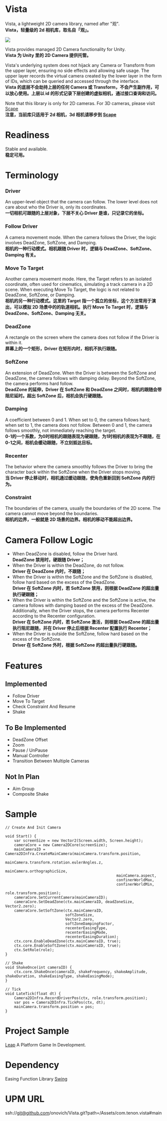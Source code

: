 # Vista
Vista, a lightweight 2D camera library, named after "观".<br/>
**Vista，轻量级的 2d 相机库，取名自「观」。**

![](https://github.com/onovich/Vista/blob/main/Assets/com.tenon.vista/Resources_Sample/codecover_visita.png)

Vista provides managed 2D Camera functionality for Unity.<br/>
**Vista 为 Unity 里的 2D Camera 提供托管。**

Vista's underlying system does not hijack any Camera or Transform from the upper layer, ensuring no side effects and allowing safe usage. The upper layer records the virtual camera created by the lower layer in the form of IDs, which can be queried and accessed through the interface.<br/>
**Vista 的底层不会劫持上层的任何 Camera 或 Transform，不会产生副作用，可以放心使用。上层以 id 的形式记录下层创建的虚拟相机，通过接口查询和访问。**

Note that this library is only for 2D cameras. For 3D cameras, please visit [Scape](https://github.com/onovich/Scape)<br/>
**注意，当前库只适用于 2d 相机，3d 相机请移步到 [Scape](https://github.com/onovich/Scape)**

# Readiness
Stable and available.<br/>
**稳定可用。**

# Terminology
### Driver
An upper-level object that the camera can follow. The lower level does not care about who the Driver is, only its coordinates.<br/>
**一切相机可跟随的上层对象，下层不关心 Driver 是谁，只记录它的坐标。**

### Follow Driver
A camera movement mode. When the camera follows the Driver, the logic involves DeadZone, SoftZone, and Damping.<br/>
**相机的一种行动模式。相机跟随 Driver 时，逻辑与 DeadZone、SoftZone、Damping 有关。**

### Move To Target
Another camera movement mode. Here, the Target refers to an isolated coordinate, often used for cinematics, simulating a track camera in a 2D scene. When executing Move To Target, the logic is not related to DeadZone, SoftZone, or Damping.<br/>
**相机的另一种行动模式。这里的 Target 指一个孤立的坐标，这个方法常用于演出，可以模拟 2D 场景中的的轨道相机。执行 Move To Target 时，逻辑与  DeadZone、SoftZone、Damping 无关。**

### DeadZone
A rectangle on the screen where the camera does not follow if the Driver is within it.<br/>
**屏幕上的一个矩形，Driver 在矩形内时，相机不执行跟随。**

### SoftZone
An extension of DeadZone. When the Driver is between the SoftZone and DeadZone, the camera follows with damping delay. Beyond the SoftZone, the camera performs hard follow.<br/>
**DeadZone 的延伸，Driver 在 SoftZone 和 DeadZone 之间时，相机的跟随会带阻尼延时。超出 SoftZone 后，相机会执行硬跟随。**

### Damping
A coefficient between 0 and 1. When set to 0, the camera follows hard; when set to 1, the camera does not follow. Between 0 and 1, the camera follows smoothly, not immediately reaching the target.<br/>
**0-1的一个系数，为0时相机的跟随表现为硬跟随，为1时相机的表现为不跟随，在0-1之间，相机会缓动跟随，不立刻抵达目标。**

### Recenter
The behavior where the camera smoothly follows the Driver to bring the character back within the SoftZone when the Driver stops moving.<br/>
**当 Driver 停止移动时，相机通过缓动跟随，使角色重新回到 SoftZone 内的行为。**

### Constraint
The boundaries of the camera, usually the boundaries of the 2D scene. The camera cannot move beyond the boundaries.<br/>
**相机的边界，一般就是 2D 场景的边界。相机的移动不能超出边界。**

# Camera Follow Logic
* When DeadZone is disabled, follow the Driver hard.<br/>
  **DeadZone 禁用时，硬跟随 Driver；**
* When the Driver is within the DeadZone, do not follow.<br/>
  **Driver 在 DeadZone 内时，不跟随；**
* When the Driver is within the SoftZone and the SoftZone is disabled, follow hard based on the excess of the DeadZone.<br/>
  **Driver 在 SoftZone 内时，若 SoftZone 禁用，则根据 DeadZone 的超出量执行硬跟随；**
* When the Driver is within the SoftZone and the SoftZone is active, the camera follows with damping based on the excess of the DeadZone. Additionally, when the Driver stops, the camera performs Recenter according to the Recenter configuration.<br/>
  **Driver 在 SoftZone 内时，若 SoftZone 激活，则根据 DeadZone 的超出量执行阻尼跟随，并在 Driver 停止后根据 Recenter 配置执行 Recenter；**
* When the Driver is outside the SoftZone, follow hard based on the excess of the SoftZone.<br/>
  **Driver 在 SoftZone 外时，根据 SoftZone 的超出量执行硬跟随。**

# Features
## Implemented
* Follow Driver
* Move To Target
* Check Constraint And Resume
* Shake

## To Be Implemented
* DeadZone Offset
* Zoom
* Pause / UnPause
* Manual Controller
* Transition Between Multiple Cameras

## Not In Plan
* Aim Group
* Composite Shake

# Sample
```
// Create And Init Camera

void Start() {
    var screenSize = new Vector2(Screen.width, Screen.height);
    cameraCore = new Camera2DCore(screenSize);
    mainCameraID = Camera2DInfra.CreateMainCamera(mainCamera.transform.position,
                                                  mainCamera.transform.rotation.eulerAngles.z,
                                                  mainCamera.orthographicSize,
                                                  mainCamera.aspect,
                                                  confinerWorldMax,
                                                  confinerWorldMin,
                                                  role.transform.position);
    cameraCore.SetCurrentCamera(mainCameraID);
    cameraCore.SetDeadZone(ctx.mainCameraID, deadZoneSize, Vector2.zero);
    cameraCore.SetSoftZone(ctx.mainCameraID,
                           softZoneSize,
                           Vector2.zero,
                           softZoneDampingFactor,
                           recenterEasingType,
                           recenterEasingMode,
                           recenterEasingDuration);
    ctx.core.EnableDeadZone(ctx.mainCameraID, true);
    ctx.core.EnableSoftZone(ctx.mainCameraID, true);
    ctx.SetRole(role);
}
```

```
// Shake
void ShakeOnce(int cameraID) {
    ctx.core.ShakeOnce(cameraID, shakeFrequency, shakeAmplitude, shakeDuration, shakeEasingType, shakeEasingMode);
}
```

```
// Tick
void LateTick(float dt) {
    Camera2DInfra.RecordDriverPos(ctx, role.transform.position);
    var pos = Camera2DInfra.TickPos(ctx, dt);
    mainCamera.transform.position = pos;
}
```

# Project Sample
[Leap](https://github.com/onovich/Leap) A Platform Game In Development.

# Dependency
Easing Function Library
[Swing](https://github.com/onovich/Swing)

# UPM URL
ssh://git@github.com/onovich/Vista.git?path=/Assets/com.tenon.vista#main
